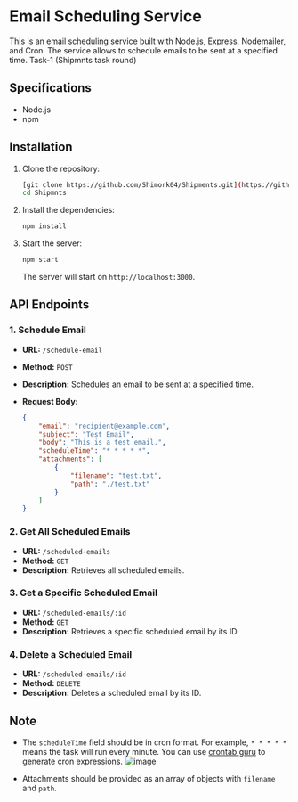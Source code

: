 # Email Scheduling Service

This is an email scheduling service built with Node.js, Express, Nodemailer, and Cron. The service allows to schedule emails to be sent at a specified time. 
Task-1 (Shipmnts task round)

## Specifications

- Node.js
- npm
## Installation

1. Clone the repository:

    ```sh
    [git clone https://github.com/Shimork04/Shipments.git](https://github.com/Shimork04/Shipmnts_task)
    cd Shipmnts
    ```

2. Install the dependencies:

    ```sh
    npm install
    ```
    
4. Start the server:

    ```sh
    npm start
    ```

    The server will start on `http://localhost:3000`.
   
## API Endpoints

### 1. Schedule Email

- **URL:** `/schedule-email`
- **Method:** `POST`
- **Description:** Schedules an email to be sent at a specified time.
- **Request Body:**

    ```json
    {
        "email": "recipient@example.com",
        "subject": "Test Email",
        "body": "This is a test email.",
        "scheduleTime": "* * * * *",
        "attachments": [
            {
                "filename": "test.txt",
                "path": "./test.txt"
            }
        ]
    }
    ```
### 2. Get All Scheduled Emails

- **URL:** `/scheduled-emails`
- **Method:** `GET`
- **Description:** Retrieves all scheduled emails.

### 3. Get a Specific Scheduled Email

- **URL:** `/scheduled-emails/:id`
- **Method:** `GET`
- **Description:** Retrieves a specific scheduled email by its ID.

### 4. Delete a Scheduled Email

- **URL:** `/scheduled-emails/:id`
- **Method:** `DELETE`
- **Description:** Deletes a scheduled email by its ID.

## Note

- The `scheduleTime` field should be in cron format. For example, `* * * * *` means the task will run every minute. You can use [crontab.guru](https://crontab.guru/) to generate cron expressions.
  ![image](https://github.com/user-attachments/assets/49b3b60a-1e69-4ffb-bb7a-bbce506c651b)
[](https://dev.to/zt4ff_1/scheduling-tasks-in-nodejs-with-cron-job-3dmk)

- Attachments should be provided as an array of objects with `filename` and `path`.
